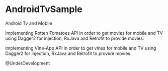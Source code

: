 # AndroidTvSample
Android Tv and Mobile

Implementing Rotten Tomatoes API in order to get movies for mobile and TV using Dagger2 for injection, RxJava and Retrofit to provide movies.

Implementing Vine-App API in order to get vines for mobile and TV using Dagger2 for injection, RxJava and Retrofit to provide movies.

@UnderDevelopment
